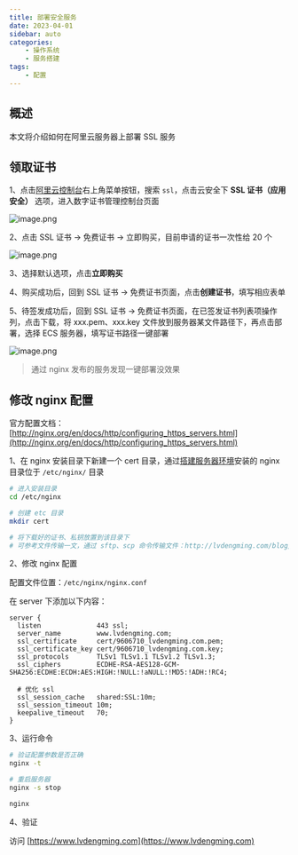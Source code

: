```yaml
---
title: 部署安全服务
date: 2023-04-01
sidebar: auto
categories:
    - 操作系统
    - 服务搭建
tags:
    - 配置
---
```


## 概述

本文将介绍如何在阿里云服务器上部署 SSL 服务

## 领取证书

1、点击[阿里云控制台](https://home.console.aliyun.com/home/dashboard/ProductAndService)右上角菜单按钮，搜索 `ssl`，点击云安全下 **SSL 证书（应用安全）** 选项，进入数字证书管理控制台页面

![image.png](https://s2.loli.net/2023/04/01/vUoixBuH6h8qdzI.png)

2、点击 SSL 证书 -> 免费证书 -> 立即购买，目前申请的证书一次性给 20 个

![image.png](https://s2.loli.net/2023/04/01/728spHzrU9WZdkn.png)

3、选择默认选项，点击**立即购买**

4、购买成功后，回到 SSL 证书 -> 免费证书页面，点击**创建证书**，填写相应表单

5、待签发成功后，回到 SSL 证书 -> 免费证书页面，在已签发证书列表项操作列，点击下载，将 xxx.pem、xxx.key 文件放到服务器某文件路径下，再点击部署，选择 ECS 服务器，填写证书路径一键部署

![image.png](https://s2.loli.net/2023/04/01/EAOvcPajxfdbS25.png)

> 通过 nginx 发布的服务发现一键部署没效果

## 修改 nginx 配置

官方配置文档：[http://nginx.org/en/docs/http/configuring_https_servers.html](http://nginx.org/en/docs/http/configuring_https_servers.html)

1、在 nginx 安装目录下新建一个 cert 目录，通过[搭建服务器环境](/blog/operation-system/initialize.html)安装的 nginx 目录位于 `/etc/nginx/` 目录

```sh
# 进入安装目录
cd /etc/nginx

# 创建 etc 目录
mkdir cert

# 将下载好的证书、私钥放置到该目录下
# 可参考文件传输一文，通过 sftp、scp 命令传输文件：http://lvdengming.com/blog/operation-system/transmit.html
```

2、修改 nginx 配置

配置文件位置：`/etc/nginx/nginx.conf`

在 server 下添加以下内容：

```text
server {
  listen              443 ssl;
  server_name         www.lvdengming.com;
  ssl_certificate     cert/9606710_lvdengming.com.pem;
  ssl_certificate_key cert/9606710_lvdengming.com.key;
  ssl_protocols       TLSv1 TLSv1.1 TLSv1.2 TLSv1.3;
  ssl_ciphers         ECDHE-RSA-AES128-GCM-SHA256:ECDHE:ECDH:AES:HIGH:!NULL:!aNULL:!MD5:!ADH:!RC4;

  # 优化 ssl
  ssl_session_cache   shared:SSL:10m;
  ssl_session_timeout 10m;
  keepalive_timeout   70;
}
```

3、运行命令

```sh
# 验证配置参数是否正确
nginx -t

# 重启服务器
nginx -s stop

nginx
```

4、验证

访问 [https://www.lvdengming.com](https://www.lvdengming.com)
